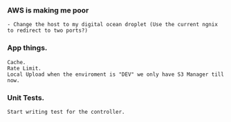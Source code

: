 
### AWS is making me poor
    - Change the host to my digital ocean droplet (Use the current ngnix to redirect to two ports?)

### App things.
    Cache.
    Rate Limit.
    Local Upload when the enviroment is "DEV" we only have S3 Manager till now.


### Unit Tests.
    Start writing test for the controller.


